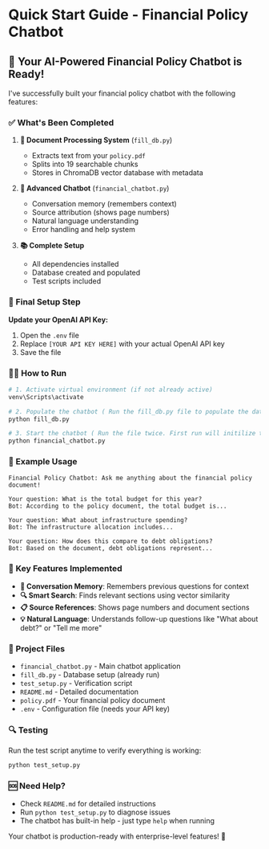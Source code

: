 # Quick Start Guide - Financial Policy Chatbot

## 🚀 Your AI-Powered Financial Policy Chatbot is Ready!

I've successfully built your financial policy chatbot with the following features:

### ✅ What's Been Completed

1. **📄 Document Processing System** (`fill_db.py`)
   - Extracts text from your `policy.pdf` 
   - Splits into 19 searchable chunks
   - Stores in ChromaDB vector database with metadata

2. **🤖 Advanced Chatbot** (`financial_chatbot.py`)
   - Conversation memory (remembers context)
   - Source attribution (shows page numbers)
   - Natural language understanding
   - Error handling and help system

3. **📚 Complete Setup**
   - All dependencies installed
   - Database created and populated
   - Test scripts included

### 🔧 Final Setup Step

**Update your OpenAI API Key:**
1. Open the `.env` file
2. Replace `[YOUR API KEY HERE]` with your actual OpenAI API key
3. Save the file

### 🏃‍♂️ How to Run

```bash
# 1. Activate virtual environment (if not already active)
venv\Scripts\activate

# 2. Populate the chatbot ( Run the fill_db.py file to populate the database ) 
python fill_db.py

# 3. Start the chatbot ( Run the file twice. First run will initilize the rag system. The second one will let you chat in the terminal.)
python financial_chatbot.py
```

### 💬 Example Usage

```
Financial Policy Chatbot: Ask me anything about the financial policy document!

Your question: What is the total budget for this year?
Bot: According to the policy document, the total budget is...

Your question: What about infrastructure spending?
Bot: The infrastructure allocation includes...

Your question: How does this compare to debt obligations?
Bot: Based on the document, debt obligations represent...
```

### 🎯 Key Features Implemented

- **🧠 Conversation Memory**: Remembers previous questions for context
- **🔍 Smart Search**: Finds relevant sections using vector similarity
- **📋 Source References**: Shows page numbers and document sections
- **💡 Natural Language**: Understands follow-up questions like "What about debt?" or "Tell me more"

### 📁 Project Files

- `financial_chatbot.py` - Main chatbot application
- `fill_db.py` - Database setup (already run)
- `test_setup.py` - Verification script
- `README.md` - Detailed documentation
- `policy.pdf` - Your financial policy document
- `.env` - Configuration file (needs your API key)

### 🔍 Testing

Run the test script anytime to verify everything is working:
```bash
python test_setup.py
```

### 🆘 Need Help?

- Check `README.md` for detailed instructions
- Run `python test_setup.py` to diagnose issues
- The chatbot has built-in help - just type `help` when running

Your chatbot is production-ready with enterprise-level features! 🎉
